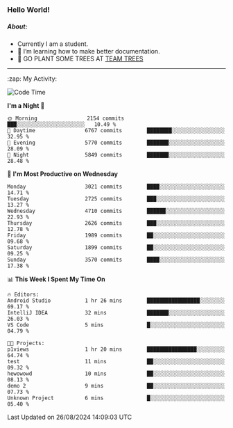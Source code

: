### Hello World!

##### About:
- Currently I am a student.
- 🌱 I’m learning how to make better documentation.
- 🌱 GO PLANT SOME TREES AT [TEAM TREES](https://teamtrees.org/)

---
  <summary>:zap: My Activity:</summary>
  
<!--START_SECTION:waka-->
![Code Time](http://img.shields.io/badge/Code%20Time-1%2C417%20hrs%2058%20mins-blue)

**I'm a Night 🦉** 

```text
🌞 Morning                2154 commits        ███░░░░░░░░░░░░░░░░░░░░░░   10.49 % 
🌆 Daytime                6767 commits        ████████░░░░░░░░░░░░░░░░░   32.95 % 
🌃 Evening                5770 commits        ███████░░░░░░░░░░░░░░░░░░   28.09 % 
🌙 Night                  5849 commits        ███████░░░░░░░░░░░░░░░░░░   28.48 % 
```
📅 **I'm Most Productive on Wednesday** 

```text
Monday                   3021 commits        ████░░░░░░░░░░░░░░░░░░░░░   14.71 % 
Tuesday                  2725 commits        ███░░░░░░░░░░░░░░░░░░░░░░   13.27 % 
Wednesday                4710 commits        ██████░░░░░░░░░░░░░░░░░░░   22.93 % 
Thursday                 2626 commits        ███░░░░░░░░░░░░░░░░░░░░░░   12.78 % 
Friday                   1989 commits        ██░░░░░░░░░░░░░░░░░░░░░░░   09.68 % 
Saturday                 1899 commits        ██░░░░░░░░░░░░░░░░░░░░░░░   09.25 % 
Sunday                   3570 commits        ████░░░░░░░░░░░░░░░░░░░░░   17.38 % 
```


📊 **This Week I Spent My Time On** 

```text
🔥 Editors: 
Android Studio           1 hr 26 mins        █████████████████░░░░░░░░   69.17 % 
IntelliJ IDEA            32 mins             ███████░░░░░░░░░░░░░░░░░░   26.03 % 
VS Code                  5 mins              █░░░░░░░░░░░░░░░░░░░░░░░░   04.79 % 

🐱‍💻 Projects: 
p1views                  1 hr 20 mins        ████████████████░░░░░░░░░   64.74 % 
test                     11 mins             ██░░░░░░░░░░░░░░░░░░░░░░░   09.32 % 
hewowowd                 10 mins             ██░░░░░░░░░░░░░░░░░░░░░░░   08.13 % 
demo 2                   9 mins              ██░░░░░░░░░░░░░░░░░░░░░░░   07.73 % 
Unknown Project          6 mins              █░░░░░░░░░░░░░░░░░░░░░░░░   05.40 % 
```


 Last Updated on 26/08/2024 14:09:03 UTC
<!--END_SECTION:waka-->
